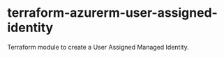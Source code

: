 # terraform-azurerm-user-assigned-identity
Terraform module to create a User Assigned Managed Identity.

